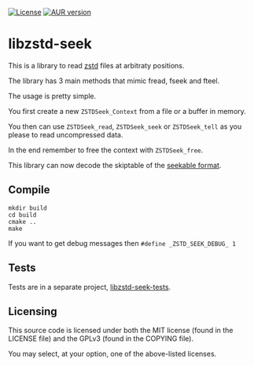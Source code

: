 [![License](https://img.shields.io/badge/license-GPLv3-green.svg)](https://github.com/martinellimarco/libzstd-seek/blob/main/LICENSE)
[![AUR version](https://img.shields.io/aur/version/libzstd-seek)](https://aur.archlinux.org/packages/libzstd-seek/)

# libzstd-seek

This is a library to read [zstd](https://github.com/facebook/zstd) files at arbitraty positions.

The library has 3 main methods that mimic fread, fseek and fteel.

The usage is pretty simple.

You first create a new `ZSTDSeek_Context` from a file or a buffer in memory.

You then can use `ZSTDSeek_read`, `ZSTDSeek_seek` or `ZSTDSeek_tell` as you please to read uncompressed data.

In the end remember to free the context with `ZSTDSeek_free`.

This library can now decode the skiptable of the [seekable format](https://github.com/facebook/zstd/blob/dev/contrib/seekable_format/zstd_seekable_compression_format.md).

## Compile

```
mkdir build
cd build
cmake ..
make
```

If you want to get debug messages then `#define _ZSTD_SEEK_DEBUG_ 1`

## Tests

Tests are in a separate project, [libzstd-seek-tests](https://github.com/martinellimarco/libzstd-seek-tests).

## Licensing

This source code is licensed under both the MIT license (found in the LICENSE file) and the GPLv3 (found in the COPYING file).

You may select, at your option, one of the above-listed licenses.
